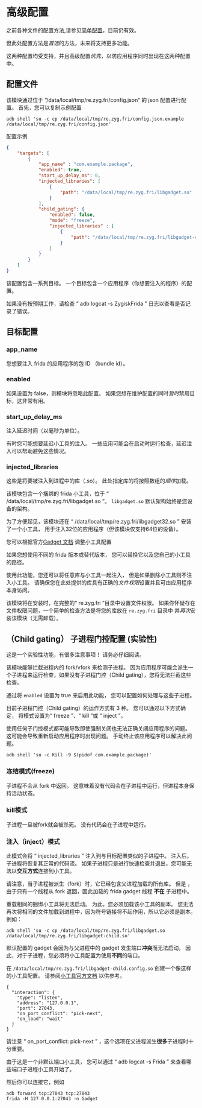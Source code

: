 # 高级配置

之前各种文件的配置方法,请参见[简单配置](simple_config.zh-CN.md)，目前仍有效。

但此处配置方法是*首选*的方法，未来将支持更多功能。

这两种配置均受支持，并且高级配置*优先*，以防应用程序同时出现在这两种配置中。

## 配置文件

该模块通过位于 “/data/local/tmp/re.zyg.fri/config.json” 的 json 配置进行配置。
首先，您可以复制示例配置

````shell
adb shell 'su -c cp /data/local/tmp/re.zyg.fri/config.json.example /data/local/tmp/re.zyg.fri/config.json'
````

配置示例
```json
{
    "targets": [
        {
            "app_name" : "com.example.package",
            "enabled": true,
            "start_up_delay_ms": 0,
            "injected_libraries": [
                {
                    "path": "/data/local/tmp/re.zyg.fri/libgadget.so"
                }
            ],
            "child_gating": {
                "enabled": false,
                "mode": "freeze",
                "injected_libraries" : [
                    {
                        "path": "/data/local/tmp/re.zyg.fri/libgadget-child.so"
                    }
                ]
            }
        }
    ]
}
````

该配置包含一系列目标。
一个目标包含一个应用程序（你想要注入的程序）的配置。

如果没有按预期工作，请检查 “ adb logcat -s ZygiskFrida ” 日志以查看是否记录了错误。

## 目标配置

### app_name
您想要注入 frida 的应用程序的包 ID （bundle id）。

### enabled
如果设置为 false，则模块将忽略此配置。
如果您想在维护配置的同时*暂时*禁用目标，这非常有用。

### start_up_delay_ms
注入延迟时间（以毫秒为单位）。

有时您可能想要延迟小工具的注入。 
一些应用可能会在启动时运行检查，延迟注入可以帮助避免这些情况。

### injected_libraries
这些是将要被注入到进程中的库（.so）。 
此处指定库的将按照数组的*顺序*加载。

该模块包含一个捆绑的 frida 小工具，位于 “ /data/local/tmp/re.zyg.fri/libgadget.so ”。
`libgadget.so` 默认架构始终是您设备的架构。

为了方便起见，该模块还在 “ /data/local/tmp/re.zyg.fri/libgadget32.so ” 安装了一个小工具，
用于注入32位的应用程序（但该模块仅支持64位的设备）。

您可以根据官方[Gadget 文档](https://frida.re/docs/gadget/)
调整小工具配置

如果您想使用不同的 frida 版本或替代版本，
您可以替换它以及您自己的小工具的路径。

使用此功能，您还可以将任意库与小工具一起注入，
但是如果删除小工具则不注入小工具。 
请确保您在此处提供的库具有正确的*文件权限*设置并且可由应用程序本身访问。

该模块将在安装时，在完整的“ re.zyg.fri ”目录中设置文件权限。
如果你怀疑存在文件权限问题，一个简单的检查方法是将您的库放在 `re.zyg.fri` 目录中
并*再次*安装该模块（无需卸载）。


## （Child gating） 子进程门控配置 (实验性)
这是一个实验性功能，有很多注意事项！ 请务必仔细阅读。

该模块能够拦截进程内的 fork/vfork 来检测子进程。 
因为应用程序可能会派生一个子进程来运行检查，如果没有子进程门控（Child gating），您将无法拦截这些检查。

通过将 `enabled` 设置为 true 来启用此功能，
您可以配置如何处理与这些子进程。

目前子进程门控（Child gating）的运作方式有 3 种。 
您可以通过以下方式确定，
将模式设置为“ freeze ”、“ kill ”或 “ inject ”。

使用任何子门控模式都可能导致即使强制关闭也无法正确关闭应用程序的问题。
这可能会导致重新启动应用程序时出现问题。 
手动终止该应用程序可以解决此问题。

````shell
adb shell 'su -c Kill -9 $(pidof com.example.package)'
````

### 冻结模式(freeze)
子进程不会从 fork 中返回。
这意味着没有代码会在子进程中运行，但进程本身保持活动状态。

### kill模式
子进程一旦被fork就会被杀死。 
没有代码会在子进程中运行。

### 注入（inject）模式
此模式会将 “ injected_libraries ” 注入到与目标配置类似的子进程中。
注入后，子进程将恢复其正常的代码流。
如果子进程只是进行快速检查并退出，您可能无法以**交互方式**连接到小工具。

请注意，当子进程被派生（fork）时，它已经包含父进程加载的所有库。
但是 ，由于只有一个线程从 fork 返回，因此加载的 frida gadget 线程 **不在** 子进程中。

重载相同的捆绑小工具将无法启动。 为此，您必须加载该小工具的副本。
您无法再次将相同的文件加载到进程中，因为符号链接将不起作用，所以它必须是副本。
例如：

````shell
adb shell 'su -c cp /data/local/tmp/re.zyg.fri/libgadget.so /data/local/tmp/re.zyg.fri/libgadget-child.so'
````

默认配置的 gadget 会因为与父进程中的 gadget 发生端口**冲突**而无法启动。
因此，对于子进程，您必须将小工具配置为使用**不同**的端口。

在 `/data/local/tmp/re.zyg.fri/libgadget-child.config.so` 创建一个像这样的小工具配置。
请参阅[小工具官方文档](https://frida.re/docs/gadget/) 以供参考。
````
{
  "interaction": {
    "type": "listen",
    "address": "127.0.0.1",
    "port": 27043,
    "on_port_conflict": "pick-next",
    "on_load": "wait"
  }
}
````

请注意 “ on_port_conflict: pick-next ” ，这个选项在父进程派生**很多**子进程时十分重要。

由于这是一个非默认端口小工具，
您可以通过 “ adb logcat -s Frida ” 来查看哪些端口子进程小工具开始了。

然后你可以连接它，例如
````shell
adb forward tcp:27043 tcp:27043
frida -H 127.0.0.1:27043 -n Gadget
````
